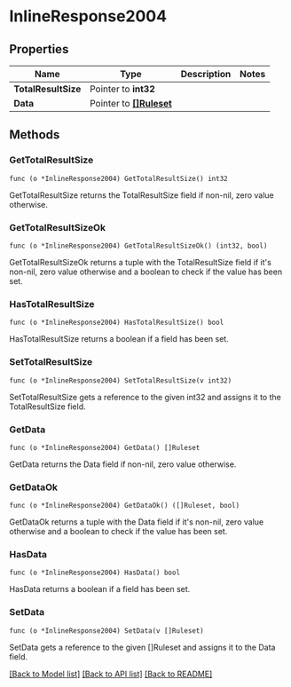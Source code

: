 # InlineResponse2004

## Properties

Name | Type | Description | Notes
------------ | ------------- | ------------- | -------------
**TotalResultSize** | Pointer to **int32** |  | 
**Data** | Pointer to [**[]Ruleset**](Ruleset.md) |  | 

## Methods

### GetTotalResultSize

`func (o *InlineResponse2004) GetTotalResultSize() int32`

GetTotalResultSize returns the TotalResultSize field if non-nil, zero value otherwise.

### GetTotalResultSizeOk

`func (o *InlineResponse2004) GetTotalResultSizeOk() (int32, bool)`

GetTotalResultSizeOk returns a tuple with the TotalResultSize field if it's non-nil, zero value otherwise
and a boolean to check if the value has been set.

### HasTotalResultSize

`func (o *InlineResponse2004) HasTotalResultSize() bool`

HasTotalResultSize returns a boolean if a field has been set.

### SetTotalResultSize

`func (o *InlineResponse2004) SetTotalResultSize(v int32)`

SetTotalResultSize gets a reference to the given int32 and assigns it to the TotalResultSize field.

### GetData

`func (o *InlineResponse2004) GetData() []Ruleset`

GetData returns the Data field if non-nil, zero value otherwise.

### GetDataOk

`func (o *InlineResponse2004) GetDataOk() ([]Ruleset, bool)`

GetDataOk returns a tuple with the Data field if it's non-nil, zero value otherwise
and a boolean to check if the value has been set.

### HasData

`func (o *InlineResponse2004) HasData() bool`

HasData returns a boolean if a field has been set.

### SetData

`func (o *InlineResponse2004) SetData(v []Ruleset)`

SetData gets a reference to the given []Ruleset and assigns it to the Data field.


[[Back to Model list]](../README.md#documentation-for-models) [[Back to API list]](../README.md#documentation-for-api-endpoints) [[Back to README]](../README.md)


